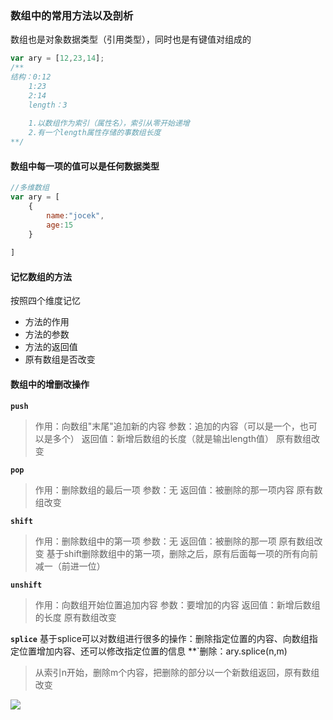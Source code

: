 ### 数组中的常用方法以及剖析

数组也是对象数据类型（引用类型），同时也是有键值对组成的

 ```javascript
 var ary = [12,23,14];
 /**
 结构：0:12
   	 1:23
 	 2:14
 	 length：3
 	 
 	 1.以数组作为索引（属性名），索引从零开始递增
 	 2.有一个length属性存储的事数组长度
 **/
 ```
#### 数组中每一项的值可以是任何数据类型

```javascript
//多维数组
var ary = [
    {
        name:"jocek",
        age:15
    }
    
]
```

#### 记忆数组的方法

按照四个维度记忆

- 方法的作用
- 方法的参数
- 方法的返回值
- 原有数组是否改变

#### 数组中的增删改操作

**`push`**
> 作用：向数组"末尾"追加新的内容
> 参数：追加的内容（可以是一个，也可以是多个）
> 返回值：新增后数组的长度（就是输出length值）
> 原有数组改变

**`pop`**
> 作用：删除数组的最后一项 
> 参数：无
> 返回值：被删除的那一项内容
> 原有数组改变

**`shift`**
> 作用：删除数组中的第一项
> 参数：无
> 返回值：被删除的那一项
> 原有数组改变
 基于shift删除数组中的第一项，删除之后，原有后面每一项的所有向前减一（前进一位）

**`unshift`**
> 作用：向数组开始位置追加内容
> 参数：要增加的内容
> 返回值：新增后数组的长度
> 原有数组改变

**`splice`**
基于splice可以对数组进行很多的操作：删除指定位置的内容、向数组指定位置增加内容、还可以修改指定位置的信息
**`删除：ary.splice(n,m)
> 从索引n开始，删除m个内容，把删除的部分以一个新数组返回，原有数组改变

![](https://i.loli.net/2019/08/03/e6cVuyn7NZdrzOK.png)

> 
> 
> 
> 
> 
> 
> 
> 
> 
> 
> 
> 
> 
> 
> 
> 
> 
> 
> 
> 